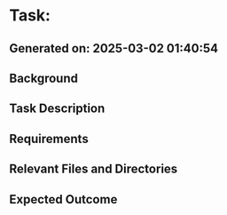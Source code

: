 # Task: 

## Generated on: 2025-03-02 01:40:54

## Background


## Task Description


## Requirements


## Relevant Files and Directories


## Expected Outcome

